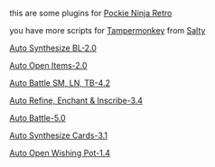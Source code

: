 this are some plugins for [Pockie Ninja Retro](https://pockieninja.online)

you have more scripts for [Tampermonkey](https://www.tampermonkey.net/) from [Salty](https://www.youtube.com/@boyaghnia)

[Auto Synthesize BL-2.0](https://gist.github.com/boyaghnia/6df6c8f7d134c750c8d1aadd6938ee8f)

[Auto Open Items-2.0](https://gist.github.com/boyaghnia/a30f7156feda1bdce3f2f84e1e1483db)

[Auto Battle SM, LN, TB-4.2](https://gist.github.com/boyaghnia/e4a5e71f1a058666ac3f0e2b87edb07d)

[Auto Refine, Enchant & Inscribe-3.4](https://gist.github.com/boyaghnia/23613a66f745093d4d6ad929d5ab826e)

[Auto Battle-5.0](https://gist.github.com/boyaghnia/bef586d5e73a3bb625bdc4e06a64d079)

[Auto Synthesize Cards-3.1](https://gist.github.com/boyaghnia/cf06555877fe57e1c75a2d507caf0085)

[Auto Open Wishing Pot-1.4](https://gist.github.com/boyaghnia/237f841487ed8dca1a80f44cae259f9a)
